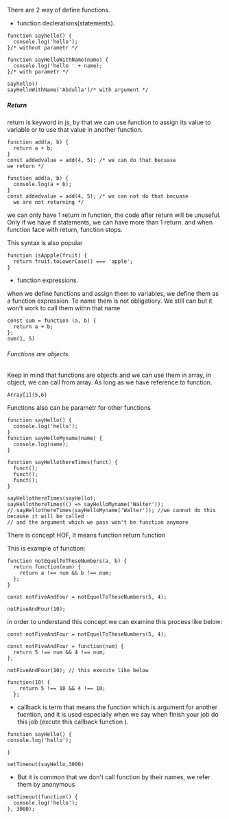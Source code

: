 There are 2 way of define functions.

- function declerations(statements).

```
function sayhello() {
  console.log('hello');
}/* without parametr */

function sayHelloWithName(name) {
  console.log('hello ' + name);
}/* with parametr */

sayhello()
sayHelloWithName('Abdulla')/* with argument */
```

##### Return

return is keyword in js, by that we can use function to assign its value to
variable or to use that value in another function.

```
function add(a, b) {
  return a + b;
}
const addedvalue = add(4, 5); /* we can do that becuase
we return */

function add(a, b) {
  console.log(a + b);
}
const addedvalue = add(4, 5); /* we can not do that becuase
  we are not returning */

```

we can only have 1 return in function, the code after return will be unuseful.
Only if we have if statements, we can have more than 1 return. and when function face with return, function stops.

This syntax is also popular

```
function isAppple(fruit) {
  return fruit.toLowerCase() === 'apple';
}
```

- function expressions.

when we define functions and assign them to variables, we define them as a function expression. To name them is not obligatiory. We still can but it won't work to call them withn that name

```
const sum = function (a, b) {
  return a + b;
};
sum(1, 5)
```

###### Functions are objects.

Keep in mind that functions are objects and we can use them in array, in object, we can call from array. As long as we have reference to function.

```
Array[1](5,6)
```

Functions also can be parametr for other functions

```
function sayHello() {
  console.log('hello');
}
function sayHelloMyname(name) {
  console.log(name);
}

function sayHellothereTimes(funct) {
  funct();
  funct();
  funct();
}

sayHellothereTimes(sayHello);
sayHellothereTimes(() => sayHelloMyname('Walter'));
// sayHellothereTimes(sayHelloMyname('Walter')); //we cannot do this because it will be called
// and the argument which we pass won't be function anymore
```

There is concept HOF, It means function return function

This is example of function:

```
function notEquelToTheseNumbers(a, b) {
  return function(num) {
    return a !== num && b !== num;
  };
}

const notFiveAndFour = notEquelToTheseNumbers(5, 4);

notFiveAndFour(10);
```

in order to understand this concept we can examine this process like below:

```
const notFiveAndFour = notEquelToTheseNumbers(5, 4);

const notFiveAndFour = function(num) {
  return 5 !== num && 4 !== num;
};

notFiveAndFour(10); // this execute like below

function(10) {
    return 5 !== 10 && 4 !== 10;
  };
```

- callback is term that means the function which is argument for another fucntion, and it is used especially when we say when finish your job do this job (excute this callback function ).

```
function sayHello() {
console.log('hello');

}

setTimeout(sayHello,3000)
```

- But it is common that we don't call function by their names, we refer them by anonymous

```
setTimeout(function() {
  console.log('hello');
}, 3000);
```
